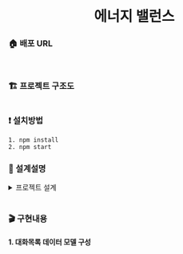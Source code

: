 <h1 align= "center"> 에너지 밸런스</h1>

### :house: 배포 URL


<br/>

### 🏗 프로젝트 구조도

```

```

### :exclamation: 설치방법

```
1. npm install
2. npm start
```

### :palm_tree: 설계설명
<details>
    <summary>프로젝트 설계</summary>
    
### :mag_right: 문제 파악
소비자가 원하는 제품을 쉽게 찾을 수 있게 하려는 이유는 근본적으로 해당 제품을 판매해 매출을 늘리고자 하는 이유라고 생각합니다.

따라서, 소비자의 구매 행동에 대한 유형을 알아볼 필요가 있습니다.

소비자의 구매행동에는 5가지 과정이 존재합니다.
```
1. 문제인식
2. 정보탐색
3. 대안의 평가
4. 구매의사 결정
5. 구매후 행동
```
이 단계들 중에서, 사실상 구매자가 해당 플랫폼에서 제품을 찾게되는 순간은, 4~5단계에 해당한다고 생각합니다.

이 때, 소비자의 구매 행동에 관여하는 요인에는, 첨부한 표를 참고하면 알 수 있습니다.
<p><img src="https://user-images.githubusercontent.com/65812122/154698028-79fcbc27-0616-488e-8dd0-ff71d633092d.png" ></p>

<details>
    <summary>설명링크</summary>

https://m.blog.naver.com/PostView.naver?isHttpsRedirect=true&blogId=sudream2003&logNo=220220913575

</details>
<br/>

### :mag_right: 데이터 설계
기존에 제공된 데이터는 제품명과 브랜드, 두 컬럼(속성)을 가진 구조입니다.

<p><img src="https://user-images.githubusercontent.com/65812122/154698091-fbf8b844-ae17-44ec-9f67-41e75bd77d2b.png"></p>


이런 경우에는, 소비자가 어떤 것을 보고 구매를 결정할지 판단할 근거가 부족하다고 생각합니다. 

따라서, 가장 중요하다 생각하는 세가지 속성을 추가하였습니다.
```
- 평점
- 재구매 비율
- 제품 구매자가 구매한 다른 제품
```

<p><img src="https://user-images.githubusercontent.com/65812122/154698101-2e366833-3746-4d7e-ade6-ef33e4558db8.png"></p>


평점은 가장 쉽게 제품을 판단할 수 있는 근거가 될 수 있습니다. 하지만, 현재에는, 평점에 대한 신뢰도가 점점 낮아지고 있기 때문에,(마케팅 등등...) 실질적으로 구매가 되고 있다는 증거가 될 수 있는 재구매, 비율 또한 추가하였습니다.

또한, 해당 제품 구매자가 구매한 다른 제품을 노출함으로써, 다른 제품에 대한 판매도 노려볼 수 있다 생각하여 추가하였습니다.

<br/>

### :mag_right: 검색 기능

최근 검색한 내용은 LocalStorage를  사용하여, 재 방문 시, 최근 검색어를 볼 수 있게 구현 하였고, 많은 데이터가 쌓이는 것을 방지해 최근 검색한 5개의 목록만 나오도록 하고, 만일 검색한 목록에 이미 존재한다면, 기존에 있는 것은 제거하고 최신 검색이 반영되도록 설계하였습니다.

또한, 입력한 단어와 일치하는 제품이 없을 때는, 재 구매 비율이 높은 제품 5개를 노출하도록 하였고, 입력한 단어와 일치하는  제품이 있을 시에는, 재 구매 비율과, 평점 순으로 선택하여 노출하도록 하였습니다.

해당 검색어 클릭 후, 검색 시, 해당 제품 혹은, 단어가 포함 되어있는 제품 정보들이 나열 되며, 해당 제품을 구매한 사람들이, 구매한 다른 제품 또한, 노출되도록 하였습니다.

</details>

<br/>

### :clapper: 구현내용

#### 1. 대화목록 데이터 모델 구성

```

```

